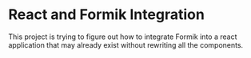 # React and Formik Integration

This project is trying to figure out how to integrate Formik into a react application that may already exist without rewriting all the components.
